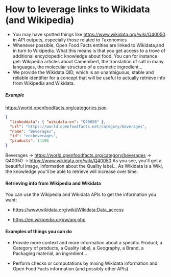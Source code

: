 # How to leverage links to Wikidata (and Wikipedia) 

- You may have spotted things like https://www.wikidata.org/wiki/Q40050 in API outputs, especially those related to Taxonomies
- Whenever possible, Open Food Facts entities are linked to Wikidata,and in turn to Wikipedia. What this means is that you get access to a trove of additional encyclopedic knowledge about food. You can for instance get: Wikipedia articles about Camembert, the translation of salt in many languages, the molecular structure of a cosmetic ingredient...
- We provide the Wikidata QID, which is an unambiguous, stable and reliable identifier for a concept that will be useful to actually retrieve info from Wikipedia and Wikidata.

##### Example

https://world.openfoodfacts.org/categories.json

```json
{
  "linkeddata": { "wikidata:en": "Q40050" },
  "url": "https://world.openfoodfacts.net/category/beverages",
  "name": "Beverages",
  "id": "en:beverages",
  "products": 14196
}
```

Beverages → https://world.openfoodfacts.org/category/beverages → Q40050 → https://www.wikidata.org/wiki/Q40050
As you see, you'll get a beautiful image, information about the Quality label... As Wikidata is a Wiki, the knowledge you'll be able to retrieve will increase over time.

#### Retrieving info from Wikipedia and Wikidata 

You can use the Wikipedia and Wikidata APIs to get the information you want:

- https://www.wikidata.org/wiki/Wikidata:Data_access

* https://en.wikipedia.org/w/api.php

#### Examples of things you can do

- Provide more context and more information about a specific Product, a Category of products, a Quality label, a Geography, a Brand, a Packaging material, an ingredient...

- Perform checks or computations by mixing Wikidata information and Open Food Facts information (and possibly other APIs)
